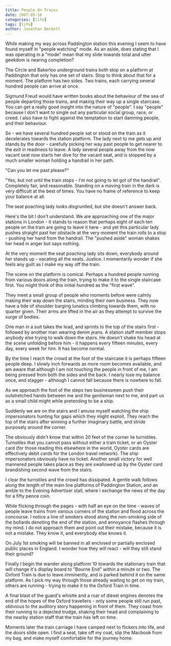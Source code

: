 ```yaml
---
title: People On Trains
date: 2007-05-16
categories: [life]
tags: [life]
author: Jonathan Beckett
---
```


While making my way across Paddington station this evening I seem to have found myself in "people watching" mode. As an aside, does stating that I was operating in a "mode" mean that my slide towards total and utter geekdom is nearing completion?

The Circle and Bakerloo underground trains both stop on a platform at Paddington that only has one set of stairs. Stop to think about that for a moment. The platform has two sides. Two trains, each carrying several hundred people can arrive at once.

Sigmund Freud would have written books about the behaviour of the sea of people departing those trains, and making their way up a single staircase. You can get a really good insight into the nature of "people". I say "people" because I don't want to single out any particular social group, race, or creed. I also have to fight against the temptation to start damning people, and their behaviour.

So - we have several hundred people sat or stood on the train as it decelerates towards the station platform. The lady next to me gets up and stands by the door - carefully picking her way past people to get nearer to the exit in readiness to leave. A lady several people away from the now vacant seat now starts her dive for the vacant seat, and is stopped by a much smaller woman holding a handrail in her path.

"Can you let me past please?"

"Yes, but not until the train stops - I'm not going to let got of the handrail". Completely fair, and reasonable. Standing on a moving train in the dark is very difficult at the best of times. You have no frame of reference to keep your balance at all.

The seat poaching lady looks disgruntled, but she doesn't answer back.

Here's the bit I don't understand. We are approaching one of the major stations in London - it stands to reason that perhaps eight of each ten people on the train are going to leave it here - and yet this particular lady pushes straight past her obstacle at the very moment the train rolls to a stop - pushing her hand from the handrail. The "pushed aside" woman shakes her head in anger but says nothing.

At the very moment the seat poaching lady sits down, everybody around her stands up - vacating all the seats. Justice. I momentarily wonder if she feels any guilt as I make my way off the train.

The scene on the platform is comical. Perhaps a hundred people running from various doors along the train, trying to make it to the single staircase first. You might think of this initial hundred as the "first wave".

They meet a small group of people who moments before were calmly making their way down the stairs, minding their own business. They now have a tide of shoulder barging lunatics climbing towards them, with no quarter given. Their arms are lifted in the air as they attempt to survive the surge of bodies.

One man in a suit takes the lead, and sprints to the top of the stairs first - followed by another man wearing denim jeans. A station staff member stops anybody else trying to walk down the stairs. He doesn't shake his head at the scene unfolding before him - it happens every fifteen minutes, every day, every week for him. It has become normal.

By the time I reach the crowd at the foot of the staircase it is perhaps fifteen people deep. I slowly inch forwards as more room becomes available, and am aware that although I am not touching the people in front of me, I am being pressed from both the sides and the back. I nearly lose my balance once, and stagger - although I cannot fall because there is nowhere to fall.

As we approach the foot of the steps two businessmen push their outstretched hands between me and the gentleman next to me, and part us as a small child might while pretending to be a ship.

Suddenly we are on the stairs and I amuse myself watching the ship impersonators hunting for gaps which they might exploit. They reach the top of the stairs after winning a further imaginary battle, and stride purposely around the corner.

The obviously didn't know that within 20 feet of the corner lie turnstiles. Turnstiles that you cannot pass without either a train ticket, or an Oyster card (for those reading this elsewhere in the world, Oyster cards are effectively debit cards for the London travel network). The ship impersonators obviously have no ticket. Another small victory for well mannered people takes place as they are swallowed up by the Oyster card brandishing second wave from the stairs.

I clear the turnstiles and the crowd has dissipated. A gentle walk follows along the length of the main line platforms of Paddington Station, and an amble to the Evening Advertiser stall, where I exchange the news of the day for a fifty pence coin.

While flicking through the pages - with half an eye on the time - waves of people leave trains from various corners of the station and flood across the concourse. I notice a line of smokers stood along the non-smoking side of the bollards denoting the end of the station, and annoyance flashes through my mind. I do not approach them and point out their mistake, because it is not a mistake. They know it, and everybody else knows it.

On July 1st smoking will be banned in all enclosed or partially enclosed public places in England. I wonder how they will react - will they still stand their ground?

Finally I begin the wander along platform 10 towards the stationary train that will change it's display board to "Bourne End" within a minute or two. The Oxford Train is due to leave imminently, and is parked behind it on the same platform. As I pick my way through those already waiting to get on my train, others are running - trying to make it to the Oxford Train in time.

A final blast of the guard's whistle and a roar of diesel engines denotes the end of the hopes of the Oxford travellers - only some people still run past, oblivious to the auditory story happening in front of them. They coast from their running to a dejected trudge, shaking their head and complaining to the nearby station staff that the train has left on time.

Moments later the train carriage I have camped next to flickers into life, and the doors slide open. I find a seat, take off my coat, slip the Macbook from my bag, and make myself comfortable for the journey home.